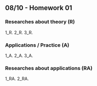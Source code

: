 ## 08/10 - Homework 01

### Researches about theory (R)
  1_R.
  2_R.
  3_R.

### Applications / Practice (A)
  1_A.
  2_A.
  3_A.

### Researches about applications (RA)
  1_RA.
  2_RA.
